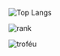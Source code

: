 ![Top Langs](https://github-readme-stats.vercel.app/api/top-langs/?username=gustavosillva0256&langs_count=20&theme=gruvbox&layout=compact)

![rank](https://github-readme-stats.vercel.app/api?username=gustavosillva0256&show_icons=true&theme=gruvbox)

![troféu](https://github-profile-trophy.vercel.app/?username=gustavosillva0256&theme=gruvbox&no-bg=true&no-frame=true&column=3&margin-w=15&margin-h=15)
